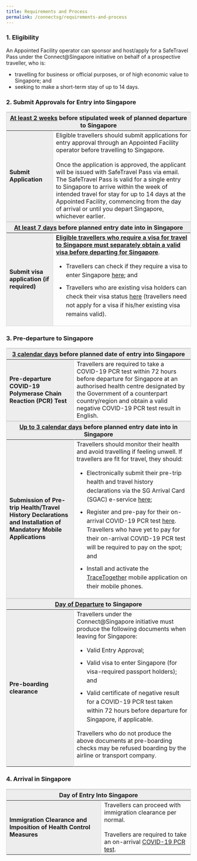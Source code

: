 ```yaml
---
title: Requirements and Process
permalink: /connectsg/requirements-and-process
---
```

### 1. Eligibility

An Appointed Facility operator can sponsor and host/apply for a SafeTravel Pass under the Connect@Singapore initiative on behalf of a prospective traveller, who is:
<ul>
<li>travelling for business or official purposes, or of high economic value to Singapore; and</li>
<li>seeking to make a short-term stay of up to 14 days.</li>
</ul>

### 2. Submit Approvals for Entry into Singapore

<table>
<thead>
   <tr>
    <th colspan="2" style="font-size:16px; border-top:3px solid #D8D8D8; border-left:1px solid #D8D8D8; border-right:1px solid #D8D8D8; background-color:#EDEDED"><b><u>At least 2 weeks</u> before stipulated week of planned departure to Singapore</b></th>
  </tr>
</thead>
<tbody>
<tr>
<td rowspan="2" style="font-size:16px;border-left:1px solid #D8D8D8; border-right:1px solid #D8D8D8; background-color:#EDEDED"><b>Submit Application</b></td>
<td style="font-size:16px; border-right:1px solid #D8D8D8;">Eligible travellers should submit applications for entry approval through an Appointed Facility operator before travelling to Singapore. 
<br/><br/>
Once the application is approved, the applicant will be issued with SafeTravel Pass via email. The SafeTravel Pass is valid for a single entry to Singapore to arrive within the week of intended travel for stay for up to 14 days at the Appointed Facility, commencing from the day of arrival or until you depart Singapore, whichever earlier.
</td>
</tr>
<thead>
<tr>
<th colspan="2" style="font-size:16px;border-top:3px solid #D8D8D8; border-left:1px solid #D8D8D8; border-right:1px solid #D8D8D8; background-color:#EDEDED"><u>At least 7 days</u> before planned entry date into in Singapore</th>
</tr>
</thead>
<tr>
    <td rowspan="2" style="font-size:16px;border-left:1px solid #D8D8D8;border-bottom:1px solid #D8D8D8; border-right:1px solid #D8D8D8; background-color:#EDEDED"><b>Submit visa application (if required)</b></td>
    <td style="font-size:16px; border-right:1px solid #D8D8D8;border-bottom:1px solid #D8D8D8;"><b><u>Eligible travellers who require a visa for travel to Singapore must separately obtain a valid visa before departing for Singapore</u></b>.
<ul>
<li style="font-size:16px; margin-top:10px; margin-bottom:0px;  line-height:1.5;">Travellers can check if they require a visa to enter Singapore <a href="https://www.ica.gov.sg/visitor/visitor_entryvisa">here</a>; and</li>
<li style="font-size:16px; margin-top:10px; margin-bottom:0px;  line-height:1.5;">Travellers who are existing visa holders can check their visa status <a href="https://eservices.ica.gov.sg/esvclandingpage/save">here</a> (travellers need not apply for a visa if his/her existing visa remains valid).</li>
</ul>
</td>
</tr>
</tbody>
</table>

### 3. Pre-departure to Singapore

<table>
<thead>
   <tr>
    <th colspan="2" style="font-size:16px; border-top:3px solid #D8D8D8; border-left:1px solid #D8D8D8; border-right:1px solid #D8D8D8; background-color:#EDEDED"><u>3 calendar days</u> before planned date of entry into Singapore</th>
  </tr>
</thead>
<tbody>
<tr>
<td rowspan="2" style="font-size:16px;border-left:1px solid #D8D8D8; border-right:1px solid #D8D8D8; background-color:#EDEDED"><b>Pre-departure COVID-19 Polymerase Chain Reaction (PCR) Test
</b></td>
<td style="font-size:16px; border-right:1px solid #D8D8D8;">Travellers are required to take a COVID-19 PCR test within 72 hours before departure for Singapore at an authorised health centre designated by the Government of a counterpart country/region and obtain a valid negative COVID-19 PCR test result in English.
</td>
</tr>
<thead>
<tr>
<th colspan="2" style="font-size:16px;border-top:3px solid #D8D8D8; border-left:1px solid #D8D8D8; border-right:1px solid #D8D8D8; background-color:#EDEDED"><u>Up to 3 calendar days</u> before planned entry date into in Singapore</th>
</tr>
</thead>
<tr>
    <td rowspan="2" style="font-size:16px;border-left:1px solid #D8D8D8;border-bottom:1px solid #D8D8D8; border-right:1px solid #D8D8D8; background-color:#EDEDED"><b>Submission of Pre-trip Health/Travel History Declarations and Installation of Mandatory Mobile Applications</b></td>
    <td style="font-size:16px; border-right:1px solid #D8D8D8;border-bottom:1px solid #D8D8D8;">Travellers should monitor their health and avoid travelling if feeling unwell. If travellers are fit for travel, they should:
      <ul>
<li style="font-size:16px; margin-top:10px; margin-bottom:0px;  line-height:1.5;">Electronically submit their pre-trip health and travel history declarations via the SG Arrival Card (SGAC) e-service <a href="https://eservices.ica.gov.sg/sgarrivalcard/">here</a>;</li>
<li style="font-size:16px; margin-top:10px; margin-bottom:0px;  line-height:1.5;">Register and pre-pay for their on-arrival COVID-19 PCR test <a href="https://safetravel.changiairport.com/">here</a>. Travellers who have yet to pay for their on-arrival COVID-19 PCR test will be required to pay on the spot; and</li>
         <li style="font-size:16px; margin-top:10px; margin-bottom:0px;  line-height:1.5;">Install and activate the <a href="https://www.tracetogether.gov.sg/">TraceTogether</a> mobile application on their mobile phones.</li>
       </ul>
</td>
</tr>
<thead>
   <tr>
    <th colspan="2" style="font-size:16px; border-top:3px solid #D8D8D8; border-left:1px solid #D8D8D8; border-right:1px solid #D8D8D8; background-color:#EDEDED"><u>Day of Departure</u> to Singapore</th>
  </tr>
</thead>
<tr>
<td rowspan="2" style="font-size:16px;border-left:1px solid #D8D8D8; border-right:1px solid #D8D8D8; background-color:#EDEDED"><b>Pre-boarding clearance</b></td>
<td style="font-size:16px; border-right:1px solid #D8D8D8;">Travellers under the Connect@Singapore initiative must produce the following documents when leaving for Singapore:
   
<ul>
   <li style="font-size:16px; margin-top:10px; margin-bottom:0px;  line-height:1.5;">Valid Entry Approval;</li>
   <li style="font-size:16px; margin-top:10px; margin-bottom:0px;  line-height:1.5;">Valid visa to enter Singapore (for visa-required passport holders); and</li>
<li style="font-size:16px; margin-top:10px; margin-bottom:0px;  line-height:1.5;">Valid certificate of negative result for a COVID-19 PCR test taken within 72 hours before departure for Singapore, if applicable.</li>
   </ul>
   
Travellers who do not produce the above documents at pre-boarding checks may be refused boarding by the airline or transport company.
</td>
</tr>
</tbody>
</table>

### 4. Arrival in Singapore

<table>
<thead>
   <tr>
    <th colspan="2" style="font-size:16px; border-top:3px solid #D8D8D8; border-left:1px solid #D8D8D8; border-right:1px solid #D8D8D8; background-color:#EDEDED">Day of Entry Into Singapore</th>
  </tr>
</thead>
<tr>
<td rowspan="3" style="font-size:16px;border-left:1px solid #D8D8D8; border-right:1px solid #D8D8D8; background-color:#EDEDED"><b>Immigration Clearance and Imposition of Health Control Measures</b></td>
<td style="font-size:16px; border-right:1px solid #D8D8D8;">Travellers can proceed with immigration clearance per normal. 
   </br></br>
Travellers are required to take an on-arrival <a href="https://safetravel.ica.gov.sg/health/covid19-tests/pcrtest">COVID-19 PCR test</a>.
</td>
</tr>
</tbody>
</table>
